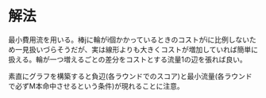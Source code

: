 # 解法

最小費用流を用いる。棒jに輪がi個かかっているときのコストがiに比例しないため一見扱いづらそうだが、実は線形よりも大きくコストが増加していれば簡単に扱える。輪が一つ増えるごとの差分をコストとする流量1の辺を張れば良い。

素直にグラフを構築すると負辺(各ラウンドでのスコア)と最小流量(各ラウンドで必ずM本命中させるという条件)が現れることに注意。
